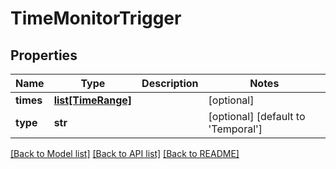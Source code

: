 # TimeMonitorTrigger

## Properties
Name | Type | Description | Notes
------------ | ------------- | ------------- | -------------
**times** | [**list[TimeRange]**](TimeRange.md) |  | [optional] 
**type** | **str** |  | [optional] [default to 'Temporal']

[[Back to Model list]](../../README.md#documentation-for-models) [[Back to API list]](../../README.md#documentation-for-api-endpoints) [[Back to README]](../../README.md)


